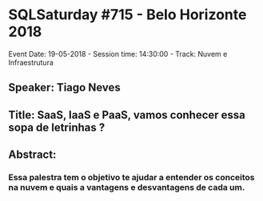 # SQLSaturday #715 - Belo Horizonte 2018
Event Date: 19-05-2018 - Session time: 14:30:00 - Track: Nuvem e Infraestrutura
## Speaker: Tiago Neves
## Title: SaaS, IaaS e PaaS, vamos conhecer essa sopa de letrinhas ?
## Abstract:
### Essa palestra tem o objetivo te ajudar a entender os conceitos na nuvem e quais a vantagens e desvantagens de cada um.
